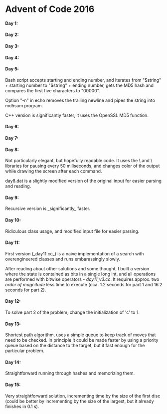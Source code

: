 # Advent of Code 2016

<h4>Day 1:</h4>

<h4>Day 2:</h4>

<h4>Day 3:</h4>

<h4>Day 4:</h4>

<h4>Day 5:</h4>
Bash script accepts starting and ending number, and iterates from "$string" + starting number to "$string" + ending number, gets the MD5 hash and compares the first five characters to "00000". 

Option "-n" in echo removes the trailing newline and pipes the string into md5sum program. 

C++ version is significantly faster, it uses the OpenSSL MD5 function.

<h4>Day 6:</h4>

<h4>Day 7:</h4>

<h4>Day 8:</h4>
Not particularly elegant, but hopefully readable code. It uses the \<chrono\> and \<thread\> libraries for pausing every 50 miliseconds, and changes color of the output while drawing the screen after each command. 

day8.dat is a slightly modified version of the original input for easier parsing and reading. 

<h4>Day 9:</h4>
Recursive version is _significantly_ faster.

<h4>Day 10:</h4>
Ridiculous class usage, and modified input file for easier parsing. 

<h4>Day 11:</h4>
First version (_day11.cc_) is a naive implementation of a search with overengineered classes and runs embarassingly slowly.

After reading about other solutions and some thought, I built a version where the state is contained as bits in a single long int, and all operations are performed with bitwise operators - <i>day11_v3.cc</i>. It requires approx. two _order of magnitude_ less time to execute (cca. 1.2 seconds for part 1 and 16.2 seconds for part 2).

<h4>Day 12:</h4>
To solve part 2 of the problem, change the initialization of 'c' to 1.

<h4>Day 13:</h4>
Shortest path algorithm, uses a simple queue to keep track of moves that need to be checked. In principle it could be made faster by using a priority queue based on the distance to the target, but it fast enough for the particular problem.

<h4>Day 14:</h4>
Straightforward running through hashes and memorizing them.

<h4>Day 15:</h4>
Very straightforward solution, incrementing time by the size of the first disc (could be better by incrementing by the size of the largest, but it already finishes in 0.1 s).
